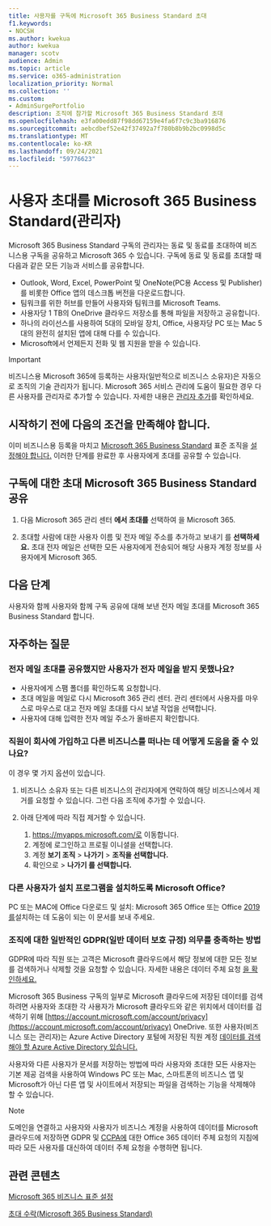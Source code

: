 ```yaml
---
title: 사용자를 구독에 Microsoft 365 Business Standard 초대
f1.keywords:
- NOCSH
ms.author: kwekua
author: kwekua
manager: scotv
audience: Admin
ms.topic: article
ms.service: o365-administration
localization_priority: Normal
ms.collection: ''
ms.custom:
- AdminSurgePortfolio
description: 조직에 참가할 Microsoft 365 Business Standard 초대
ms.openlocfilehash: e3fa00edd87f98dd67159e4fa6f7c9c3ba916876
ms.sourcegitcommit: aebcdbef52e42f37492a7f780b8b9b2bc0998d5c
ms.translationtype: MT
ms.contentlocale: ko-KR
ms.lasthandoff: 09/24/2021
ms.locfileid: "59776623"
---
```

# <a name="invite-users-to-microsoft-365-business-standard-admin"></a>사용자 초대를 Microsoft 365 Business Standard(관리자)

Microsoft 365 Business Standard 구독의 관리자는 동료 및 동료를 초대하여 비즈니스용 구독을 공유하고 Microsoft 365 수 있습니다. 구독에 동료 및 동료를 초대할 때 다음과 같은 모든 기능과 서비스를 공유합니다.

- Outlook, Word, Excel, PowerPoint 및 OneNote(PC용 Access 및 Publisher)를 비롯한 Office 앱의 데스크톱 버전을 다운로드합니다.
- 팀워크를 위한 허브를 만들어 사용자와 팀워크를 Microsoft Teams.
- 사용자당 1 TB의 OneDrive 클라우드 저장소를 통해 파일을 저장하고 공유합니다.
- 하나의 라이선스를 사용하여 5대의 모바일 장치, Office, 사용자당 PC 또는 Mac 5대의 완전히 설치된 앱에 대해 다를 수 있습니다.
- Microsoft에서 언제든지 전화 및 웹 지원을 받을 수 있습니다.

> [!IMPORTANT]
> 비즈니스용 Microsoft 365에 등록하는 사용자(일반적으로 비즈니스 소유자)은 자동으로 조직의 기술 관리자가 됩니다. Microsoft 365 서비스 관리에 도움이 필요한 경우 다른 사용자를 관리자로 추가할 수 있습니다. 자세한 내용은 [관리자 추가](../../business-video/add-admin.md)를 확인하세요.

## <a name="before-you-begin"></a>시작하기 전에 다음의 조건을 만족해야 합니다.

이미 비즈니스용 등록을 마치고 [Microsoft 365 Business Standard](signup-business-standard.md) 표준 조직을 [설정해야 합니다.](../setup/setup-business-standard.md) 이러한 단계를 완료한 후 사용자에게 초대를 공유할 수 있습니다.

## <a name="share-an-invitation-to-a-microsoft-365-business-standard-subscription"></a>구독에 대한 초대 Microsoft 365 Business Standard 공유

1. 다음 Microsoft 365 관리 센터 **에서 초대를** 선택하여 을 Microsoft 365.

2. 초대할 사람에 대한 사용자 이름 및 전자 메일 주소를 추가하고 보내기 를 **선택하세요.** 초대 전자 메일은 선택한 모든 사용자에게 전송되어 해당 사용자 계정 정보를 사용자에게 Microsoft 365.

## <a name="next-steps"></a>다음 단계

사용자와 함께 사용자와 함께 구독 공유에 대해 보낸 전자 메일 초대를 Microsoft 365 Business Standard 합니다.

## <a name="frequently-asked-questions"></a>자주하는 질문

### <a name="i-shared-an-email-invite-but-the-user-didnt-receive-the-email"></a>전자 메일 초대를 공유했지만 사용자가 전자 메일을 받지 못했나요?

- 사용자에게 스팸 폴더를 확인하도록 요청합니다.
- 초대 메일을 메일로 다시 Microsoft 365 관리 센터. 관리 센터에서 사용자를 마우스로 마우스로 대고 전자 메일 초대를 다시 보낼 작업을 선택합니다.
- 사용자에 대해 입력한 전자 메일 주소가 올바른지 확인합니다.

### <a name="how-can-i-help-an-employee-join-my-business-and-leave-another-business"></a>직원이 회사에 가입하고 다른 비즈니스를 떠나는 데 어떻게 도움을 줄 수 있나요?

이 경우 몇 가지 옵션이 있습니다.  

1. 비즈니스 소유자 또는 다른 비즈니스의 관리자에게 연락하여 해당 비즈니스에서 제거를 요청할 수 있습니다. 그런 다음 조직에 추가할 수 있습니다.  

2. 아래 단계에 따라 직접 제거할 수 있습니다.

    1. https://myapps.microsoft.com/로 이동합니다.
    2. 계정에 로그인하고 프로필 이니셜을 선택합니다.
    3. 계정 **보기 조직**  >  **나가기**  >  **조직을 선택합니다.**
    4. 확인으로   >  **나가기 를 선택합니다.**

### <a name="how-do-i-help-someone-install-microsoft-office"></a>다른 사용자가 설치 프로그램을 설치하도록 Microsoft Office?

PC 또는 MAC에 Office 다운로드 및 설치: Microsoft 365 Office 또는 Office [2019를](https://support.microsoft.com/office/download-and-install-or-reinstall-microsoft-365-or-office-2019-on-a-pc-or-mac-4414eaaf-0478-48be-9c42-23adc4716658)설치하는 데 도움이 되는 이 문서를 보내 주세요.

### <a name="how-do-i-meet-common-gdpr-general-data-protection-regulation-obligations-for-my-organization"></a>조직에 대한 일반적인 GDPR(일반 데이터 보호 규정) 의무를 충족하는 방법

GDPR에 따라 직원 또는 고객은 Microsoft 클라우드에서 해당 정보에 대한 모든 정보를 검색하거나 삭제할 것을 요청할 수 있습니다. 자세한 내용은 데이터 주체 요청 [을 확인하세요.](/compliance/regulatory/gdpr-data-subject-requests)

Microsoft 365 Business 구독의 일부로 Microsoft 클라우드에 저장된 데이터를 검색하려면 사용자와 초대한 각 사용자가 Microsoft 클라우드와 같은 위치에서 데이터를 검색하기 위해 [https://account.microsoft.com/account/privacy](https://account.microsoft.com/account/privacy) OneDrive.  또한 사용자(비즈니스 또는 관리자)는 Azure Active Directory 포털에 저장된 직원 계정 [데이터를 검색해야 할 Azure Active Directory 있습니다.](/compliance/regulatory/gdpr-dsr-office365)

사용자와 다른 사용자가 문서를 저장하는 방법에 따라 사용자와 초대한 모든 사용자는 기본 제공 검색을 사용하여 Windows PC 또는 Mac, 스마트폰의 비즈니스 앱 및 Microsoft가 아닌 다른 앱 및 사이트에서 저장되는 파일을 검색하는 기능을 삭제해야 할 수 있습니다.

> [!NOTE]
> 도메인을 연결하고 사용자와 사용자가 비즈니스 계정을 사용하여 데이터를 Microsoft 클라우드에 저장하면 GDPR 및 [CCPA에](/compliance/regulatory/gdpr-dsr-office365) 대한 Office 365 데이터 주체 요청의 지침에 따라 모든 사용자를 대신하여 데이터 주체 요청을 수행하면 됩니다.

## <a name="related-content"></a>관련 콘텐츠

[Microsoft 365 비즈니스 표준 설정](../setup/setup-business-standard.md)

[초대 수락(Microsoft 365 Business Standard)](user-invite-business-standard.md)
